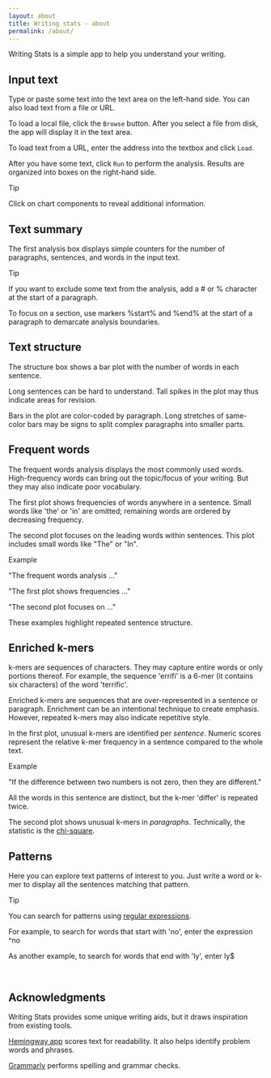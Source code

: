 ```yaml
---
layout: about
title: Writing stats - about
permalink: /about/
---
```



Writing Stats is a simple app to help you understand your writing. 




<span id="textarea"></span>

## Input text

Type or paste some text into the text area on the left-hand side. 
You can also load text from a file or URL.

To load a local file, click the `Browse` button. After you select a file from 
disk, the app will display it in the text area.

To load text from a URL, enter the address into the textbox and click `Load`. 

After you have some text, click `Run` to perform the analysis. Results are 
organized into boxes on the right-hand side.

<div class="ws-example">
<span class="ws-example-header">Tip</span>
<p>Click on chart components to reveal additional information.</p>
</div>




<span id="overview"></span>

## Text summary

The first analysis box displays simple counters for the number of paragraphs, 
sentences, and words in the input text. 

<div class="ws-example">
<span class="ws-example-header">Tip</span>
<p>If you want to exclude some text from the analysis, 
add a <span class="ws-highlight">#</span> or 
<span class="ws-highlight">%</span> character at the start of a paragraph.</p>
<p>To focus on a section, use markers
<span class="ws-highlight">%start%</span> and 
<span class="ws-highlight">%end%</span> at the start of a paragraph to demarcate 
analysis boundaries.</p>
</div>




<span id="structure"></span>

## Text structure

The structure box shows a bar plot with the number of words in each sentence.

Long sentences can be hard to understand. Tall spikes in the plot may thus
indicate areas for revision.

Bars in the plot are color-coded by paragraph. Long stretches of same-color 
bars may be signs to split complex paragraphs into smaller parts. 




<span id="words"></span>

## Frequent words

The frequent words analysis displays the most commonly used words. High-frequency 
words can bring out the topic/focus of your writing. But they may also indicate 
poor vocabulary. 

The first plot shows frequencies of words anywhere in a sentence. Small words
like 'the' or 'in' are omitted; remaining words are ordered by decreasing 
frequency. 

The second plot focuses on the leading words within sentences. This plot 
includes small words like "The" or "In".

<div class="ws-example">
<span class="ws-example-header">Example</span>

<p class="ws-quote"><span class="ws-highlight">"The</span> frequent words analysis ..."</p>

<p class="ws-quote"><span class="ws-highlight">"The</span> first plot shows frequencies ..."</p>

<p class="ws-quote"><span class="ws-highlight">"The</span> second plot focuses on ..."</p>

<p>These examples highlight repeated sentence structure.</p>
</div>




<span id="kmers"></span>

## Enriched k-mers

k-mers are sequences of characters. They may capture entire words or only portions
thereof. For example, the sequence 'errifi' is a 6-mer (it contains six characters)
of the word 'terrific'. 

Enriched k-mers are sequences that are over-represented in a sentence or 
paragraph. Enrichment can be an intentional technique to create emphasis. 
However, repeated k-mers may also indicate repetitive style.

In the first plot, unusual k-mers are identified per *sentence*. Numeric scores 
represent the relative k-mer frequency in a sentence compared to the whole text. 

<div class="ws-example">
<span class="ws-example-header">Example</span>
<p class="ws-quote">"If the <span class="ws-highlight">difference</span> between 
two numbers is not zero, then they are <span class="ws-highlight">different</span>."</p>
<p>All the words in this sentence are distinct, but the k-mer 'differ' is repeated twice.</p>
</div>

The second plot shows unusual k-mers in *paragraphs*. Technically, the 
statistic is the
[chi-square](https://en.wikipedia.org/wiki/Chi-squared_distribution). 




<span id="patterns"></span>

## Patterns

Here you can explore text patterns of interest to you. Just write a 
word or k-mer to display all the sentences matching that pattern.

<div class="ws-example">
<span class="ws-example-header">Tip</span>
<p>You can search for patterns using
<a href="https://en.wikipedia.org/wiki/Regular_expression">regular expressions</a>.</p>

<p>For example, to search for words that start with 'no', enter
the expression <span class="ws-highlight">^no</span></p> 

<p>As another example, to search for words that 
end with 'ly', enter <span class="ws-highlight">ly$</span></p>
</div>




<br/>
<span id="thanks"></span>

## Acknowledgments

Writing Stats provides some unique writing aids, but it draws inspiration 
from existing tools. 

[Hemingway app](http://www.hemingwayapp.com/) scores 
text for readability. It also helps identify problem words and phrases.

[Grammarly](https://www.grammarly.com/) performs spelling and grammar checks.
 
